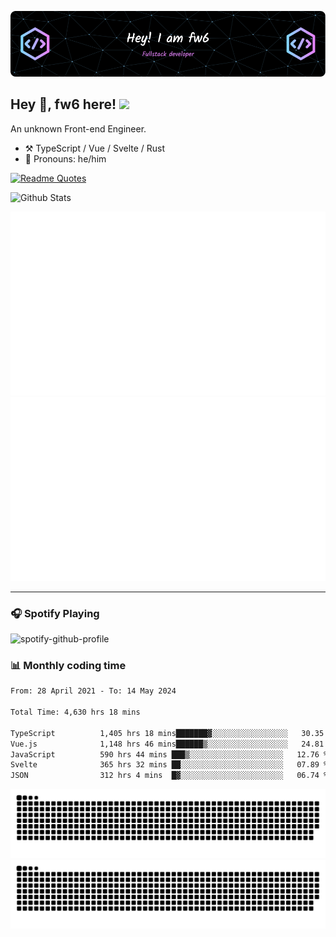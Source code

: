 ![Header](github-header-image.png)

## Hey 👋, fw6 here! <img src="https://github.githubassets.com/images/mona-whisper.gif" height="24" />


An unknown Front-end Engineer.

-   :hammer_and_pick: TypeScript / Vue / Svelte / Rust
-   :man: Pronouns: he/him


[![Readme Quotes](https://quotes-github-readme.vercel.app/api?type=horizontal&theme=algolia)](https://github.com/piyushsuthar/github-readme-quotes)



![Github Stats](https://github-readme-stats.vercel.app/api?username=fw6&bg_color=30,e96443,904e95&title_color=fff&text_color=fff)

![](https://raw.githubusercontent.com/fw6/github-stats-transparent/output/generated/overview.svg)
![](https://raw.githubusercontent.com/fw6/github-stats-transparent/output/generated/languages.svg)


---

### 🎧 Spotify Playing

<!-- ![spotify-github-profile](/img/default.svg) -->

![spotify-github-profile](https://spotify-github-profile.vercel.app/api/view.svg?uid=r6wn4hdvypv0lkzyrj0e0pjct&cover_image=true&theme=default&show_offline=true&background_color=9a10ad&interchange=true&bar_color_cover=true)



### :bar_chart: Monthly coding time 

<!--START_SECTION:waka-->

```txt
From: 28 April 2021 - To: 14 May 2024

Total Time: 4,630 hrs 18 mins

TypeScript          1,405 hrs 18 mins███████▓░░░░░░░░░░░░░░░░░   30.35 %
Vue.js              1,148 hrs 46 mins██████▒░░░░░░░░░░░░░░░░░░   24.81 %
JavaScript          590 hrs 44 mins ███▒░░░░░░░░░░░░░░░░░░░░░   12.76 %
Svelte              365 hrs 32 mins ██░░░░░░░░░░░░░░░░░░░░░░░   07.89 %
JSON                312 hrs 4 mins  █▓░░░░░░░░░░░░░░░░░░░░░░░   06.74 %
```

<!--END_SECTION:waka-->




![github contribution grid snake animation](https://raw.githubusercontent.com/platane/platane/output/github-contribution-grid-snake-dark.svg#gh-dark-mode-only)![github contribution grid snake animation](https://raw.githubusercontent.com/platane/platane/output/github-contribution-grid-snake.svg#gh-light-mode-only)
